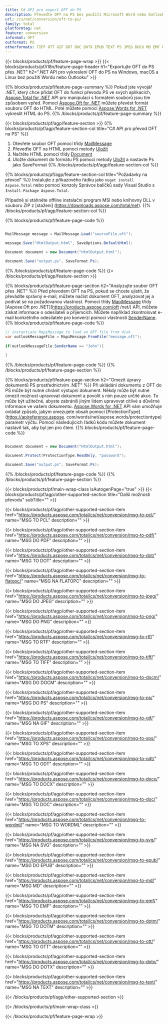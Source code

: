 ```yaml
---
title: C# API pro export OFT do PS
description: Převeďte OFT na PS bez použití Microsoft Word nebo Outlook na .NET
url: /cs/net/conversion/oft-to-ps/
family: total
platformtag: net
feature: conversion
informat: OFT
outformat: PS
otherformats: TIFF OTT GIF DOT DOC DOTX EPUB TEXT PS JPEG DOCX MD EMF PCL ODT DOCM FLATOPC SVG XPS WORDML RTF DOTM PNG PDF
---
```

{{< blocks/products/pf/feature-page-wrap >}}
{{< blocks/products/pf/i18n/feature-page-header h1="Exportujte OFT do PS přes .NET" h2=".NET API pro vykreslení OFT do PS na Windows, macOS a Linux bez použití Wordu nebo Outlooku" >}}

{{% blocks/products/pf/feature-page-summary %}}
Pokud jste vývojář .NET, který chce přidat OFT do funkcí převodu PS ve svých aplikacích, [Aspose.Total for .NET](https://products.aspose.com/total/net/) API pro manipulaci s formátem souborů jsou tím způsobem vpřed. Pomocí [Aspose.Oft for .NET](https://products.aspose.com/oft/net/) můžete převést formát souboru OFT do HTML. Poté můžete pomocí [Aspose.Words for .NET](https://products.aspose.com/words/net/) vykreslit HTML do PS.
{{% /blocks/products/pf/feature-page-summary  %}}

{{< blocks/products/pf/agp/feature-section >}}
{{% blocks/products/pf/agp/feature-section-col title="C# API pro převod OFT na PS" %}}
1. Otevřete soubor OFT pomocí třídy [MailMessage](https://apireference.aspose.com/oft/net/aspose.oft/mailmessage)
2. Převeďte OFT na HTML pomocí metody [Uložit](https://apireference.aspose.com/oft/net/aspose.oft.mailmessage/save/methods/3)
3. Načtěte HTML pomocí třídy [Document](https://apireference.aspose.com/words/net/aspose.words/document)
4. Uložte dokument do formátu PS pomocí metody [Uložit](https://apireference.aspose.com/words/net/aspose.words.document/save/methods/4) a nastavte Ps jako SaveFormat
{{% /blocks/products/pf/agp/feature-section-col %}}

{{% blocks/products/pf/agp/feature-section-col title="Požadavky na převod" %}}
Instalujte z příkazového řádku jako ```nuget install Aspose.Total``` nebo pomocí konzoly Správce balíčků sady Visual Studio s ```Install-Package Aspose.Total```.

Případně si stáhněte offline instalační program MSI nebo knihovny DLL v souboru ZIP z [stažení] (https://downloads.aspose.com/total/net).
{{% /blocks/products/pf/agp/feature-section-col %}}

{{% blocks/products/pf/feature-page-code %}}

```cs

MailMessage message = MailMessage.Load("sourceFile.oft");
 
message.Save("HtmlOutput.html", SaveOptions.DefaultHtml);

Document document = new Document("HtmlOutput.html");

document.Save("output.ps", SaveFormat.Ps); 
```
{{% /blocks/products/pf/feature-page-code %}}
{{< /blocks/products/pf/agp/feature-section >}}

{{% blocks/products/pf/feature-page-section  h2="Analyzujte soubor OFT přes .NET" %}}
Před převodem OFT na PS, pokud se chcete ujistit, že převádíte správný e-mail, můžete načíst dokument OFT, analyzovat jej a podívat se na požadovanou vlastnost. Pomocí třídy [MapiMessage](https://apireference.aspose.com/oft/net/aspose.oft.mapi/mapimessage) třídy [Aspose.Oft pro .NET](https://products.aspose.com/oft /net/) API, můžete získat informace o odesílateli a příjemcích. Můžete například zkontrolovat e-mail konkrétního odesílatele pro konverzi pomocí vlastnosti [SenderName](https://apireference.aspose.com/oft/net/aspose.oft.mapi/mapimessage/properties/sendername).  
{{% blocks/products/pf/feature-page-code %}}

```cs
// instantiate MapiMessage to load an OFT file from disk
var outlookMessageFile = MapiMessage.FromFile("message.oft");
 
if(outlookMessageFile.SenderName == "John"){
    
}
```
{{% /blocks/products/pf/feature-page-code  %}}
{{% /blocks/products/pf/feature-page-section %}}

{{% blocks/products/pf/feature-page-section  h2="Omezit úpravy dokumentů PS prostřednictvím .NET" %}}
Při ukládání dokumentu z OFT do PS může být nutné chránit výstupní dokument. Někdy může být nutné omezit možnost upravovat dokument a povolit s ním pouze určité akce. To může být užitečné, abyste zabránili jiným lidem upravovat citlivé a důvěrné informace ve vašem dokumentu. [Aspose.Words for .NET](https://products.aspose.com/words/net/) API vám umožňuje ovládat způsob, jakým omezujete obsah pomocí [ProtectionType](https://apireference.aspose. com/words/net/aspose.words/protectiontype) parametr výčtu. Pomocí následujících řádků kódu můžete dokument nastavit tak, aby byl jen pro čtení. 
{{% blocks/products/pf/feature-page-code %}}

```cs

Document document = new Document("HtmlOutput.html");

document.Protect(ProtectionType.ReadOnly, "password");

document.Save("output.ps", SaveFormat.Ps);  
```
{{% /blocks/products/pf/feature-page-code  %}}
{{% /blocks/products/pf/feature-page-section %}}

{{< blocks/products/pf/main-wrap-class isAutogenPage="true" >}}
{{< blocks/products/pf/agp/other-supported-section title="Další možnosti převodu" subTitle="" >}}

{{< blocks/products/pf/agp/other-supported-section-item href="https://products.aspose.com/total/cs/net/conversion/msg-to-pcl/" name="MSG TO PCL" description="" >}}

{{< blocks/products/pf/agp/other-supported-section-item href="https://products.aspose.com/total/cs/net/conversion/msg-to-pdf/" name="MSG DO PDF" description="" >}}

{{< blocks/products/pf/agp/other-supported-section-item href="https://products.aspose.com/total/cs/net/conversion/msg-to-dot/" name="MSG TO DOT" description="" >}}

{{< blocks/products/pf/agp/other-supported-section-item href="https://products.aspose.com/total/cs/net/conversion/msg-to-flatopc/" name="MSG NA FLATOPC" description="" >}}

{{< blocks/products/pf/agp/other-supported-section-item href="https://products.aspose.com/total/cs/net/conversion/msg-to-jpeg/" name="MSG DO JPEG" description="" >}}

{{< blocks/products/pf/agp/other-supported-section-item href="https://products.aspose.com/total/cs/net/conversion/msg-to-png/" name="MSG DO PNG" description="" >}}

{{< blocks/products/pf/agp/other-supported-section-item href="https://products.aspose.com/total/cs/net/conversion/msg-to-rtf/" name="MSG TO RTF" description="" >}}

{{< blocks/products/pf/agp/other-supported-section-item href="https://products.aspose.com/total/cs/net/conversion/msg-to-tiff/" name="MSG TO TIFF" description="" >}}

{{< blocks/products/pf/agp/other-supported-section-item href="https://products.aspose.com/total/cs/net/conversion/msg-to-docm/" name="MSG DO DOCM" description="" >}}

{{< blocks/products/pf/agp/other-supported-section-item href="https://products.aspose.com/total/cs/net/conversion/msg-to-ps/" name="MSG DO PS" description="" >}}

{{< blocks/products/pf/agp/other-supported-section-item href="https://products.aspose.com/total/cs/net/conversion/msg-to-gif/" name="MSG NA GIF" description="" >}}

{{< blocks/products/pf/agp/other-supported-section-item href="https://products.aspose.com/total/cs/net/conversion/msg-to-xps/" name="MSG TO XPS" description="" >}}

{{< blocks/products/pf/agp/other-supported-section-item href="https://products.aspose.com/total/cs/net/conversion/msg-to-odt/" name="MSG TO ODT" description="" >}}

{{< blocks/products/pf/agp/other-supported-section-item href="https://products.aspose.com/total/cs/net/conversion/msg-to-docx/" name="MSG TO DOCX" description="" >}}

{{< blocks/products/pf/agp/other-supported-section-item href="https://products.aspose.com/total/cs/net/conversion/msg-to-doc/" name="MSG TO DOC" description="" >}}

{{< blocks/products/pf/agp/other-supported-section-item href="https://products.aspose.com/total/cs/net/conversion/msg-to-wordml/" name="MSG TO WORDML" description="" >}}

{{< blocks/products/pf/agp/other-supported-section-item href="https://products.aspose.com/total/cs/net/conversion/msg-to-svg/" name="MSG NA SVG" description="" >}}

{{< blocks/products/pf/agp/other-supported-section-item href="https://products.aspose.com/total/cs/net/conversion/msg-to-epub/" name="MSG DO EPUB" description="" >}}

{{< blocks/products/pf/agp/other-supported-section-item href="https://products.aspose.com/total/cs/net/conversion/msg-to-md/" name="MSG MD" description="" >}}

{{< blocks/products/pf/agp/other-supported-section-item href="https://products.aspose.com/total/cs/net/conversion/msg-to-emf/" name="MSG TO EMF" description="" >}}

{{< blocks/products/pf/agp/other-supported-section-item href="https://products.aspose.com/total/cs/net/conversion/msg-to-dotm/" name="MSG TO DOTM" description="" >}}

{{< blocks/products/pf/agp/other-supported-section-item href="https://products.aspose.com/total/cs/net/conversion/msg-to-ott/" name="MSG TO OTT" description="" >}}

{{< blocks/products/pf/agp/other-supported-section-item href="https://products.aspose.com/total/cs/net/conversion/msg-to-dotx/" name="MSG DO DOTX" description="" >}}

{{< blocks/products/pf/agp/other-supported-section-item href="https://products.aspose.com/total/cs/net/conversion/msg-to-text/" name="MSG NA TEXT" description="" >}}



{{< /blocks/products/pf/agp/other-supported-section >}}

{{< /blocks/products/pf/main-wrap-class >}}

{{< /blocks/products/pf/feature-page-wrap >}}